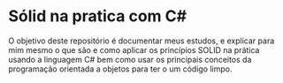
# Sólid na pratica com C#

O objetivo deste repositório é documentar meus estudos, e explicar para mim mesmo o que são e como aplicar os princípios SOLID na prática usando a linguagem C# bem como usar os principais conceitos da programação orientada a objetos para ter o um código limpo.